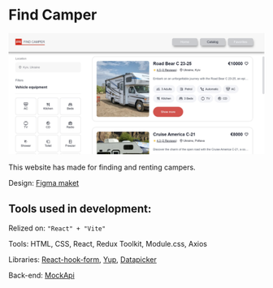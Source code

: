 # Find Camper

![Catalog page](./src/assets/campers_catalog_page.png)

This website has made for finding and renting campers.

Design:
[Figma maket](https://www.figma.com/design/fnMWH0eBB7NnoqdAiiKWsQ/Test?node-id=0-1&t=KKMRnqqIt6xLRVxd-0)

## Tools used in development:

Relized on: `"React" + "Vite"`

Tools: HTML, CSS, React, Redux Toolkit, Module.css, Axios

Libraries: [React-hook-form](https://www.react-hook-form.com/),
[Yup](https://www.npmjs.com/package/yup),
[Datapicker](https://reactdatepicker.com/)

Back-end: [MockApi](https://mockapi.io/)
